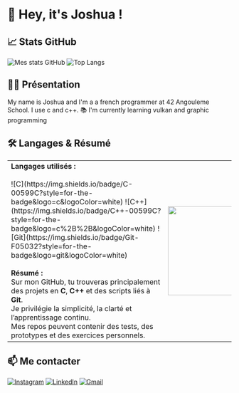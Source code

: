 # 👋 Hey, it's Joshua !

## 📈 Stats GitHub

![Mes stats GitHub](https://github-readme-stats.vercel.app/api?username=joshua-42&show_icons=true)
![Top Langs](https://github-readme-stats.vercel.app/api/top-langs/?username=joshua-42&layout=compact)

## 🙋‍♂️ Présentation

My name is Joshua and I'm a a french programmer at 42 Angouleme School. I use c and c++.
📚 I'm currently learning vulkan and graphic programming


## 🛠️ Langages & Résumé

<table>
  <tr>
    <td>
      <b>Langages utilisés :</b><br>
      <br>
      ![C](https://img.shields.io/badge/C-00599C?style=for-the-badge&logo=c&logoColor=white)
      ![C++](https://img.shields.io/badge/C++-00599C?style=for-the-badge&logo=c%2B%2B&logoColor=white)
      ![Git](https://img.shields.io/badge/Git-F05032?style=for-the-badge&logo=git&logoColor=white)
      <br><br>
      <b>Résumé :</b><br>
      Sur mon GitHub, tu trouveras principalement des projets en <b>C</b>, <b>C++</b> et des scripts liés à <b>Git</b>.<br>
      Je privilégie la simplicité, la clarté et l’apprentissage continu.<br>
      Mes repos peuvent contenir des tests, des prototypes et des exercices personnels.
    </td>
    <td width="130">
      <img src="https://media.tenor.com/Yap3Ps9srN4AAAAM/meowzzzz.gif" width="200"/>
    </td>
  </tr>
</table>

## 📫 Me contacter

[![Instagram](https://img.shields.io/badge/Instagram-E4405F?style=for-the-badge&logo=instagram&logoColor=white)](https://www.instagram.com/josh.dglss/)
[![LinkedIn](https://img.shields.io/badge/LinkedIn-0077B5?style=for-the-badge&logo=linkedin&logoColor=white)](www.linkedin.com/in/douglass-joshua-517a482a2)
[![Gmail](https://img.shields.io/badge/Gmail-D14836?style=for-the-badge&logo=gmail&logoColor=white)](mailto:joshua.douglass.nz@gmail.com)

